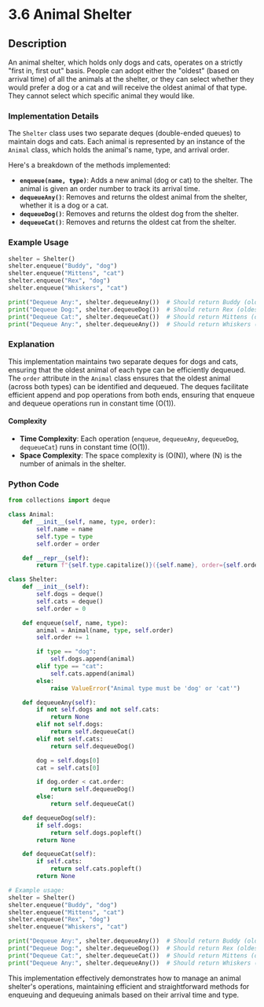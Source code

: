 # 3.6 Animal Shelter

## Description
An animal shelter, which holds only dogs and cats, operates on a strictly "first in, first out" basis. People can adopt either the "oldest" (based on arrival time) of all the animals at the shelter, or they can select whether they would prefer a dog or a cat and will receive the oldest animal of that type. They cannot select which specific animal they would like. 

### Implementation Details
The `Shelter` class uses two separate deques (double-ended queues) to maintain dogs and cats. Each animal is represented by an instance of the `Animal` class, which holds the animal's name, type, and arrival order. 

Here's a breakdown of the methods implemented:

- **`enqueue(name, type)`**: Adds a new animal (dog or cat) to the shelter. The animal is given an order number to track its arrival time.
- **`dequeueAny()`**: Removes and returns the oldest animal from the shelter, whether it is a dog or a cat.
- **`dequeueDog()`**: Removes and returns the oldest dog from the shelter.
- **`dequeueCat()`**: Removes and returns the oldest cat from the shelter.

### Example Usage
```python
shelter = Shelter()
shelter.enqueue("Buddy", "dog")
shelter.enqueue("Mittens", "cat")
shelter.enqueue("Rex", "dog")
shelter.enqueue("Whiskers", "cat")

print("Dequeue Any:", shelter.dequeueAny())  # Should return Buddy (oldest animal)
print("Dequeue Dog:", shelter.dequeueDog())  # Should return Rex (oldest dog)
print("Dequeue Cat:", shelter.dequeueCat())  # Should return Mittens (oldest cat)
print("Dequeue Any:", shelter.dequeueAny())  # Should return Whiskers (remaining animal)
```

### Explanation
This implementation maintains two separate deques for dogs and cats, ensuring that the oldest animal of each type can be efficiently dequeued. The `order` attribute in the `Animal` class ensures that the oldest animal (across both types) can be identified and dequeued. The deques facilitate efficient append and pop operations from both ends, ensuring that enqueue and dequeue operations run in constant time \(O(1)\).

#### Complexity
- **Time Complexity**: Each operation (`enqueue`, `dequeueAny`, `dequeueDog`, `dequeueCat`) runs in constant time \(O(1)\).
- **Space Complexity**: The space complexity is \(O(N)\), where \(N\) is the number of animals in the shelter.

### Python Code

```python
from collections import deque

class Animal:
    def __init__(self, name, type, order):
        self.name = name
        self.type = type
        self.order = order

    def __repr__(self):
        return f"{self.type.capitalize()}({self.name}, order={self.order})"

class Shelter:
    def __init__(self):
        self.dogs = deque()
        self.cats = deque()
        self.order = 0

    def enqueue(self, name, type):
        animal = Animal(name, type, self.order)
        self.order += 1

        if type == "dog":
            self.dogs.append(animal)
        elif type == "cat":
            self.cats.append(animal)
        else:
            raise ValueError("Animal type must be 'dog' or 'cat'")

    def dequeueAny(self):
        if not self.dogs and not self.cats:
            return None
        elif not self.dogs:
            return self.dequeueCat()
        elif not self.cats:
            return self.dequeueDog()

        dog = self.dogs[0]
        cat = self.cats[0]

        if dog.order < cat.order:
            return self.dequeueDog()
        else:
            return self.dequeueCat()

    def dequeueDog(self):
        if self.dogs:
            return self.dogs.popleft()
        return None

    def dequeueCat(self):
        if self.cats:
            return self.cats.popleft()
        return None

# Example usage:
shelter = Shelter()
shelter.enqueue("Buddy", "dog")
shelter.enqueue("Mittens", "cat")
shelter.enqueue("Rex", "dog")
shelter.enqueue("Whiskers", "cat")

print("Dequeue Any:", shelter.dequeueAny())  # Should return Buddy (oldest animal)
print("Dequeue Dog:", shelter.dequeueDog())  # Should return Rex (oldest dog)
print("Dequeue Cat:", shelter.dequeueCat())  # Should return Mittens (oldest cat)
print("Dequeue Any:", shelter.dequeueAny())  # Should return Whiskers (remaining animal)
```

This implementation effectively demonstrates how to manage an animal shelter's operations, maintaining efficient and straightforward methods for enqueuing and dequeuing animals based on their arrival time and type.
